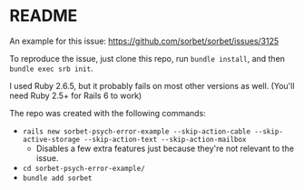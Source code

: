 # README

An example for this issue: https://github.com/sorbet/sorbet/issues/3125

To reproduce the issue, just clone this repo, run `bundle install`, and then `bundle exec srb init`.

I used Ruby 2.6.5, but it probably fails on most other versions as well. (You'll need Ruby 2.5+ for Rails 6 to work)

The repo was created with the following commands:

- `rails new sorbet-psych-error-example --skip-action-cable --skip-active-storage --skip-action-text --skip-action-mailbox`
  - Disables a few extra features just because they're not relevant to the issue.
- `cd sorbet-psych-error-example/`
- `bundle add sorbet`

